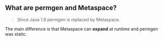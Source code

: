 ## What are permgen and Metaspace?
> Since Java 1.8 permgen is replaced by Metaspace.

The main difference is that Metaspace can **expand** at runtime and permgen was static.